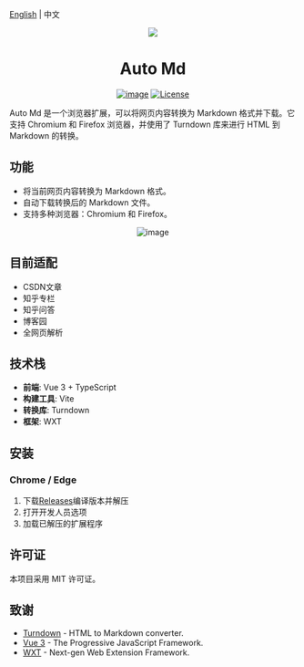 [English](README_EN.md) | 中文

<div align="center">
    <img src="public/icon/128.png">
    <h1>Auto Md</h1>

[![image](https://img.shields.io/badge/bilibili-stand-orange.svg)](https://space.bilibili.com/382365750)
[![License](https://img.shields.io/badge/license-MIT-green.svg)](LICENSE) 

</div>

Auto Md 是一个浏览器扩展，可以将网页内容转换为 Markdown 格式并下载。它支持 Chromium 和 Firefox 浏览器，并使用了 Turndown 库来进行 HTML 到 Markdown 的转换。

## 功能

- 将当前网页内容转换为 Markdown 格式。
- 自动下载转换后的 Markdown 文件。
- 支持多种浏览器：Chromium 和 Firefox。
<div align="center">

![image](QQ截图20240730164924.png)

</div>

## 目前适配

- CSDN文章
- 知乎专栏
- 知乎问答
- 博客园
- 全网页解析

## 技术栈

- **前端**: Vue 3 + TypeScript
- **构建工具**: Vite
- **转换库**: Turndown
- **框架**: WXT

## 安装

### Chrome  / Edge

1. 下载[Releases](https://github.com/raythunder/automd/releases)编译版本并解压
2. 打开开发人员选项
3. 加载已解压的扩展程序

## 许可证

本项目采用 MIT 许可证。

## 致谢

- [Turndown](https://github.com/turndownjs/turndown) - HTML to Markdown converter.
- [Vue 3](https://vuejs.org/) - The Progressive JavaScript Framework.
- [WXT](https://wxt.dev/) - Next-gen Web Extension Framework.
